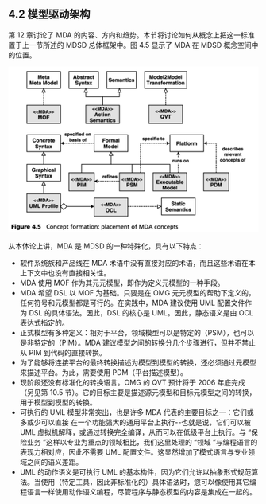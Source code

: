 ## 4.2 模型驱动架构

第 12 章讨论了 MDA 的内容、方向和趋势。本节将讨论如何从概念上把这一标准置于上一节所述的 MDSD 总体框架中。图 4.5 显示了 MDA 在 MDSD 概念空间中的位置。

![Figure 4.5](../img/f4.5.png)

从本体论上讲，MDA 是 MDSD 的一种特殊化，具有以下特点：
- 软件系统族和产品线在 MDA 术语中没有直接对应的术语，而且这些术语在本上下文中也没有直接相关性。
- MDA 使用 MOF 作为其元元模型，即作为定义元模型的一种手段。
- MDA 希望 DSL 以 MOF 为基础。只要是在 OMG 元元模型的帮助下定义的，任何符号和元模型都是可行的。在实践中，MDA 建议使用 UML 配置文件作为 DSL 的具体语法。因此，DSL 的核心是 UML。因此，静态语义是由 OCL 表达式指定的。
- 正式模型有多种定义：相对于平台，领域模型可以是特定的（PSM），也可以是非特定的（PIM）。MDA 建议模型之间的转换分几个步骤进行，但并不禁止从 PIM 到代码的直接转换。
- 为了能够将连接平台的最终转换描述为模型到模型的转换，还必须通过元模型来描述平台。为此，需要使用 PDM（平台描述模型）。
- 现阶段还没有标准化的转换语言。OMG 的 QVT 预计将于 2006 年底完成（另见第 10.5 节）。它的目标主要是描述源元模型和目标元模型之间的转换，用于模型到模型的转换。
- 可执行的 UML 模型非常突出，也是许多 MDA 代表的主要目标之一：它们或多或少可以直接 在一个功能强大的通用平台上执行--也就是说，它们可以被 UML 虚拟机解释，或通过转换完全编译，从而可以在低级平台上执行。与 “保险业务 ”这样以专业为重点的领域相比，我们这里处理的 “领域 ”与编程语言的表现力相对应，因此不需要 UML 配置文件。这显然增加了模式语言与专业领域之间的语义差距。
- UML 的动作语义是可执行 UML 的基本构件，因为它们允许以抽象形式规范算法。当使用（特定工具，因此非标准化的）具体语法时，您可以像使用其它编程语言一样使用动作语义编程，尽管程序与静态模型的内容是集成在一起的。
